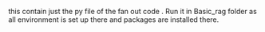 this contain just the py file of the fan out code . 
Run it in Basic_rag folder as all environment is set up there and packages are installed there.